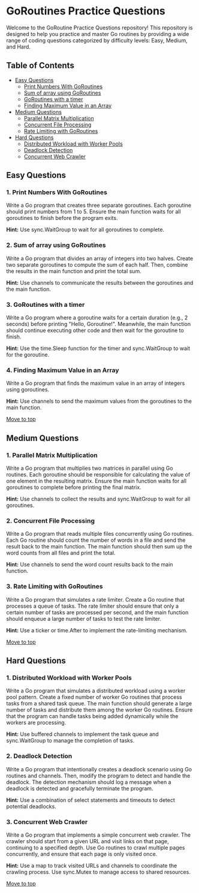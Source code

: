 # GoRoutines Practice Questions

Welcome to the GoRoutine Practice Questions repository! This repository is designed to help you practice and master Go routines by providing a wide range of coding questions categorized by difficulty levels: Easy, Medium, and Hard.

## Table of Contents

- [Easy Questions](#easy-questions)
  - [Print Numbers With GoRoutines](#1-print-numbers-with-goroutines)
  - [Sum of array using GoRoutines](#2-sum-of-array-using-goroutines)
  - [GoRoutines with a timer](#3-goroutines-with-a-timer)
  - [Finding Maximum Value in an Array](#4-finding-maximum-value-in-an-array)
- [Medium Questions](#medium-questions)
  - [Parallel Matrix Multiplication](#1-parallel-matrix-multiplication)
  - [Concurrent File Processing](#2-concurrent-file-processing)
  - [Rate Limiting with GoRoutines](#3-rate-limiting-with-goroutines)
- [Hard Questions](#hard-questions)
  - [Distributed Workload with Worker Pools](#1-distributed-workload-with-worker-pools)
  - [Deadlock Detection](#2-deadlock-detection)
  - [Concurrent Web Crawler](#3-concurrent-web-crawler)

## Easy Questions

### 1. Print Numbers With GoRoutines

Write a Go program that creates three separate goroutines.
Each goroutine should print numbers from 1 to 5. Ensure the main function waits for all goroutines to finish before the program exits.

<b>Hint:</b> Use sync.WaitGroup to wait for all goroutines to complete.

### 2. Sum of array using GoRoutines

Write a Go program that divides an array of integers into two halves.
Create two separate goroutines to compute the sum of each half. Then, combine the results in the main function and print the total sum.

<b>Hint:</b> Use channels to communicate the results between the goroutines and the main function.

### 3. GoRoutines with a timer

Write a Go program where a goroutine waits for a certain duration (e.g., 2 seconds) before printing "Hello, Goroutine!". Meanwhile,
the main function should continue executing other code and then wait for the goroutine to finish.

<b>Hint:</b> Use the time.Sleep function for the timer and sync.WaitGroup to wait for the goroutine.

### 4. Finding Maximum Value in an Array

Write a Go program that finds the maximum value in an array of integers using goroutines.

<b>Hint:</b> Use channels to send the maximum values from the goroutines to the main function.

[Move to top](#table-of-contents)

## Medium Questions

### 1. Parallel Matrix Multiplication

Write a Go program that multiplies two matrices in parallel using Go routines. Each goroutine should be responsible for calculating the value of one element in the resulting matrix. Ensure the main function waits for all goroutines to complete before printing the final matrix.

<b>Hint:</b> Use channels to collect the results and sync.WaitGroup to wait for all goroutines.

### 2. Concurrent File Processing

Write a Go program that reads multiple files concurrently using Go routines. Each Go routine should count the number of words in a file and send the result back to the main function. The main function should then sum up the word counts from all files and print the total.

<b>Hint:</b> Use channels to send the word count results back to the main function.

### 3. Rate Limiting with GoRoutines

Write a Go program that simulates a rate limiter. Create a Go routine that processes a queue of tasks. The rate limiter should ensure that only a certain number of tasks are processed per second, and the main function should enqueue a large number of tasks to test the rate limiter.

<b>Hint:</b> Use a ticker or time.After to implement the rate-limiting mechanism.

[Move to top](#table-of-contents)

## Hard Questions

### 1. Distributed Workload with Worker Pools

Write a Go program that simulates a distributed workload using a worker pool pattern. Create a fixed number of worker Go routines that process tasks from a shared task queue. The main function should generate a large number of tasks and distribute them among the worker Go routines. Ensure that the program can handle tasks being added dynamically while the workers are processing.

<b>Hint:</b> Use buffered channels to implement the task queue and sync.WaitGroup to manage the completion of tasks.

### 2. Deadlock Detection

Write a Go program that intentionally creates a deadlock scenario using Go routines and channels. Then, modify the program to detect and handle the deadlock. The detection mechanism should log a message when a deadlock is detected and gracefully terminate the program.

<b>Hint:</b> Use a combination of select statements and timeouts to detect potential deadlocks.

### 3. Concurrent Web Crawler

Write a Go program that implements a simple concurrent web crawler. The crawler should start from a given URL and visit links on that page, continuing to a specified depth. Use Go routines to crawl multiple pages concurrently, and ensure that each page is only visited once.

<b>Hint:</b> Use a map to track visited URLs and channels to coordinate the crawling process. Use sync.Mutex to manage access to shared resources.

[Move to top](#table-of-contents)
